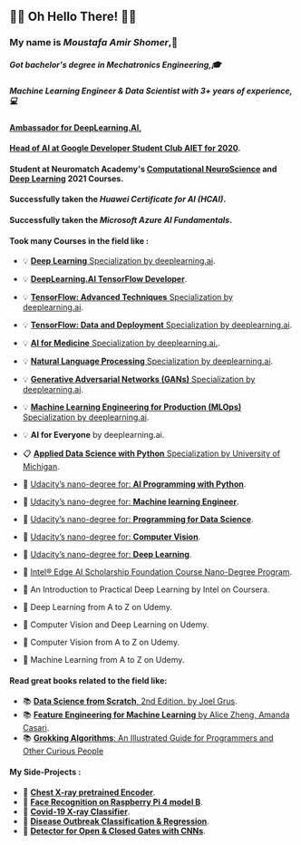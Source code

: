## 🤖👀 Oh Hello There! 👀🤖 

### My name is ***Moustafa Amir Shomer***,🙌
##### Got bachelor's degree in ***Mechatronics Engineering***,🎓 
##### ***Machine Learning Engineer & Data Scientist*** with 3+ years of experience,💻
#### [Ambassador for DeepLearning.AI](https://www.facebook.com/Pie.AI.Alexandria/),
#### [Head of AI at Google Developer Student Club AIET for 2020](https://l.facebook.com/l.php?u=https%3A%2F%2Fmy-dsc-journey.blogspot.com%2F%3Ffbclid%3DIwAR3nR8AMaxb2mD2k1ycMIwLPun2co-qATgkXe2-v_mrdQytgz6a17korJhQ&h=AT2EGw_Sh-PGqHbrqBNvq9nMT6J6NNe5lmqNpsl2lJazzroVTq60a8yGr1-gxnuTDXcvoqmOOuaxY5sv9IBPb43Qw3wq0xh2qOHsl__c5fuCG1IAzRUsGESLNOu4wf0LpVm8mw).
#### Student at Neuromatch Academy's [Computational NeuroScience](https://github.com/shomerthesec/Computational_NeuroScience) and [Deep Learning]() 2021 Courses.
#### Successfully taken the ***Huawei Certificate for AI (HCAI)***.
#### Successfully taken the ***Microsoft Azure AI Fundamentals***.
#### Took many Courses in the field like :
 * 💡 [**Deep Learning** Specialization by deeplearning.ai](https://github.com/shomerthesec/TensorFlow-Basics).
 * 💡 [**DeepLearning.AI TensorFlow Developer**](https://github.com/shomerthesec/TensorFlow-Basics).
 * 💡 [**TensorFlow: Advanced Techniques** Specialization by deeplearning.ai](https://github.com/shomerthesec/TensorFlow-Advanced-Techniques-Specialization).
 * 💡 [**TensorFlow: Data and Deployment** Specialization by deeplearning.ai](https://github.com/shomerthesec/TensorFlow-Basics).
 * 💡 [**AI for Medicine** Specialization by deeplearning.ai.](https://github.com/shomerthesec/AI-for-Medicine-Specialization).
 * 💡 [**Natural Language Processing** Specialization by deeplearning.ai](https://github.com/shomerthesec/NLP-Specialization).
 * 💡 [**Generative Adversarial Networks (GANs)** Specialization by deeplearning.ai](https://github.com/shomerthesec/GANs-Specialization).
 * 💡 [**Machine Learning Engineering for Production (MLOps)** Specialization by deeplearning.ai](https://github.com/shomerthesec/Machine-Learning-Engineering-for-Production).
 * 💡 **AI for Everyone** by deeplearning.ai.
      
 * 📋 [**Applied Data Science with Python** Specialization by University of Michigan](https://github.com/shomerthesec/Applied-Data-Science-with-python).
 * 🎢 [Udacity’s nano-degree for: **AI Programming with Python**](https://github.com/shomerthesec/Udacity-AI-programming-with-Python-Nano-Degree).
 * 🎢 [Udacity’s nano-degree for: **Machine learning Engineer**](https://github.com/shomerthesec/Udacity-Machine-Learning-Engineer-v2.0).
 * 🎢 [Udacity’s nano-degree for: **Programming for Data Science**](https://github.com/shomerthesec/Udacity-Programming-for-Data-Science-Nano-Degree).
 * 🎢 [Udacity’s nano-degree for: **Computer Vision**](https://github.com/shomerthesec/Deep-Learning-with-Pytorch).
 * 🎢 [Udacity’s nano-degree for: **Deep Learning**](https://github.com/shomerthesec/Deep-Learning-with-Pytorch).

 * 🎃 [Intel® Edge AI Scholarship Foundation Course Nano-Degree Program](https://github.com/shomerthesec/Intel-Edge-AI-Scholarship-Foundation-Course-NanoDegree-Program).
 * 🎃 An Introduction to Practical Deep Learning by Intel on Coursera. 

 * 🎈 Deep Learning from A to Z on Udemy. 
 * 🎈 Computer Vision and Deep Learning on Udemy. 
 * 🎈 Computer Vision from A to Z on Udemy. 
 * 🎈 Machine Learning from A to Z on Udemy. 
      
#### Read great books related to the field like:
* 📚 [**Data Science from Scratch**, 2nd Edition. by Joel Grus](https://www.oreilly.com/library/view/data-science-from/9781492041122/).
* 📚 [**Feature Engineering for Machine Learning** by Alice Zheng, Amanda Casari](https://www.oreilly.com/library/view/feature-engineering-for/9781491953235/).
* 📚 [**Grokking Algorithms**: An Illustrated Guide for Programmers and Other Curious People](https://www.amazon.com/Grokking-Algorithms-illustrated-programmers-curious/dp/1617292230)
     
#### My Side-Projects :
* 🔬 [**Chest X-ray pretrained Encoder**](https://github.com/shomerthesec/AutoEncoder-for-Chest-X-ray).
* 🔬 [**Face Recognition on Raspberry Pi 4 model B**](https://github.com/shomerthesec/Face-Recognition-for-Raspberry-Pi).
* 🔬 [**Covid-19 X-ray Classifier**](https://github.com/shomerthesec/Covid-19-X-ray-Classifier). 
* 🔬 [**Disease Outbreak Classification & Regression**](https://github.com/shomerthesec/Disease-outbreak).
* 🔬 [**Detector for Open & Closed Gates with CNNs**](https://github.com/shomerthesec/Vortex-Gate-detection-Algorithm).

